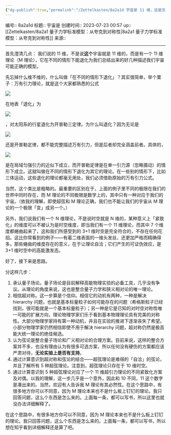 ```yaml
---
{"dg-publish":true,"permalink":"/Zettelkasten/8a2a1d 宇宙是 11 维，这是怎么算出来的？/","dgPassFrontmatter":true}
---
```


编号:: 8a2a1d
标题:: 宇宙是
创建时间:: 2023-07-23 00:57
up:: [[Zettelkasten/8a2a1 量子力学标准模型：从夸克到对称性\|8a2a1 量子力学标准模型：从夸克到对称性]]
来源:: 

---
首先澄清几点：
我们说的 11 维，不是说**这个**宇宙就是 11 维的，而是有一个 11 维理论（M 理论），它在不同的情形下能退化为我们总结出来的好几种描述我们宇宙可能正确的模型。

先忘掉什么维不维的，什么叫做「在不同的情形下退化」？其实很简单，举个栗子：万有引力理论，就是这个大家都熟悉的公式

![](https://secure2.wostatic.cn/static/jFG9DdrV1XwxEw5z8Jy9M8/bde157992aa6ec644ba2c300c3a93bd0.png?auth_key=1690045054-d5JdZ4KH68FTAZsaQY6wFw-0-a5522a7e37d5973f49397e95c80468bb)

在地表「退化」为

![](https://secure2.wostatic.cn/static/43bXi53vWMihaVjSBH1gT5/56c3c66c60841ff7a76fe84e71ea9c15.png?auth_key=1690045054-xoPJU7TXBCvLMDLDx3HYN5-0-2377516237dab9a2821cb7e3631212d0)

，对太阳系的行星退化为开普勒三定律。为什么叫退化？因为无论是

![](https://secure2.wostatic.cn/static/43bXi53vWMihaVjSBH1gT5/56c3c66c60841ff7a76fe84e71ea9c15.png?auth_key=1690045054-jRCAjP5ztQVE39tuPQNZ16-0-fcc2fa3dad30a7be78b9c02a5995293d)

还是开普勒定律，都不能完整描述万有引力，但是后者却完全涵盖前者。具体的，

![](https://secure2.wostatic.cn/static/43bXi53vWMihaVjSBH1gT5/56c3c66c60841ff7a76fe84e71ea9c15.png?auth_key=1690045054-5zyqJthEbZCLw2nemmYkt2-0-2357820c43720b207b1ab58439319a81)

是在局域匀强引力的近似下成立，而开普勒定律是在单一引力源（忽略摄动）的情形下成立。这就叫做在不同的情形下退化为其它的理论。在一些别的情形下，比如三体运动，这些退化的理论都毫无用处，我们必须借助原始的万有引力公式。

当然，这个类比是粗略的。最重要的区别在于，上面的例子里不同的极限在我们的世界中同时存在，而 M 理论的不同极限是数学上的，其中只有一种对应于我们的宇宙。（依我的理解，即使超弦和 M 理论正确，我们也不能让我们的宇宙从 M 理论的一个极限「变」成另一个。）

另外，我们说我们有一个 N 维理论，不是说时空就是 N 维的，某种意义上「紧致化」的维度可以不被认为是时空维度，即当我们有一个 11 维理论，而其中 7 个维度都蜷曲起来了，这和我们所感受到的 3+1 维时空是完全符合的，不存在任何花招。这比你常看到的例子——有着二维表面的一维头发丝，还更加严格而精确得多。那些蜷曲的维度存在的意义，在于让理论自洽；它们产生的可证伪效应，是 3+1 维时空中的高能激发态。

好了，接下来是思路。

分这样几步：
1.  承认量子场论。量子场论是目前解释高能物理实验的必备工具，几乎没有争议。从理论的角度来说，这也是整合量子力学和狭义相对论的唯一理论。
2.  相信超对称。这一步算是个信仰。相信它的动机有两种，一种是解决 hierarchy 问题，也就是基本标量粒子如何可能存在的问题（希格斯粒子已经找到，很可能就是一个基本标量粒子）；另一种是它是已知的对时空对称性唯一可能的扩展方向，理论物理学家们乐于看到基本物理理论具有完美的对称性。大部分物理学家持有第一种动机，并且在实验的推进下逐渐丧失了希望。小部分物理学家仍然相信即使不用于解决 hierarchy 问题，超对称仍然是极高能大统一理论的绝佳候选。
3.  认为弦论是整合量子场论和广义相对论的合理方案。目前来说，这样的整合方案并不多，也没有理由认为有很多可选方案，所以任何没有硬伤的方案都应该严肃对待，**无论实验上是否有支持**。
4.  通过计算意识到超对称和弦论的结合——超弦理论是难得的「自洽」的弦论，并且了解所有 5 种超弦理论。注意到，超弦理论只存在于 10 维时空。
5.  通过计算意识到 5 种超弦理论对应了一个 11 维超引力理论的不同紧致化方案及对偶。以我的理解，这一步几乎是一个意外，因此和 10 不同，11 这个数字是凑出来的。当然，欢迎有人告诉我 M 理论有其必然性。在这个思路中，有很多地方你可以不同意，因为 M 理论本来也不是什么板上钉钉的理论。我只回答问题，这么个东西是怎么来的。上面每一条，都可以写书，所以这里也就没办法详细解释了。

在这个思路中，有很多地方你可以不同意，因为 M 理论本来也不是什么板上钉钉的理论。我只回答问题，这么个东西是怎么来的。上面每一条，都可以写书，所以想在知乎看到详细解释还是算了吧。